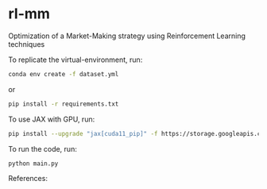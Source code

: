 # rl-mm
Optimization of a Market-Making strategy using Reinforcement Learning techniques

To replicate the virtual-environment, run:

```bash
conda env create -f dataset.yml
```

or 

```bash
pip install -r requirements.txt
```

To use JAX with GPU, run:

```bash
pip install --upgrade "jax[cuda11_pip]" -f https://storage.googleapis.com/jax-releases/jax_releases.html
```

To run the code, run:

```bash
python main.py
```

References: